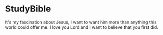 StudyBible
==========

It's my fascination about Jesus, I want to want him more than anything this world could offer me. I love you Lord and I want to believe that you first did.
